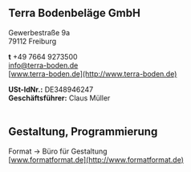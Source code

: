---
---
## Terra Bodenbeläge GmbH

Gewerbestraße 9a  
79112 Freiburg

**t** +49 7664 9273500  
[info@terra-boden.de](mailto:info@terra-boden.de)  
[www.terra-boden.de](http://www.terra-boden.de)

**USt-IdNr.:** DE348946247  
**Geschäftsführer:** Claus Müller
<br /><br />
<h2 class="c-headline c-headline--primary c-headline--no-spacing c-headline--text-sizing">Gestaltung, Programmierung</h2>

Format → Büro für Gestaltung  
[www.formatformat.de](http://www.formatformat.de)
